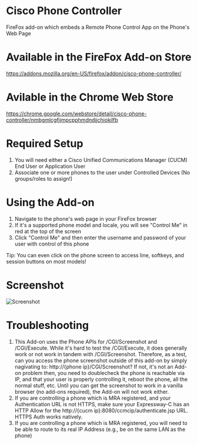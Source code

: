 # Cisco Phone Controller
FireFox add-on which embeds a Remote Phone Control App on the Phone's Web Page

# Available in the FireFox Add-on Store
https://addons.mozilla.org/en-US/firefox/addon/cisco-phone-controller/

# Avilable in the Chrome Web Store
https://chrome.google.com/webstore/detail/cisco-phone-controller/nmbgmlcgfijmpcpphmdndjjchiokjlfb

# Required Setup
1. You will need either a Cisco Unified Communications Manager (CUCM) End User or Application User
2. Associate one or more phones to the user under Controlled Devices (No groups/roles to assign!)

# Using the Add-on
1. Navigate to the phone's web page in your FireFox browser
2. If it's a supported phone model and locale, you will see "Control Me" in red at the top of the screen
3. Click "Control Me" and then enter the username and password of your user with control of this phone

Tip: You can even click on the phone screen to access line, softkeys, and session buttons on most models!

# Screenshot
![Screenshot](https://i.imgur.com/TdkqKbx.png)

# Troubleshooting
1. This Add-on uses the Phone APIs for /CGI/Screenshot and /CGI/Execute.  While it's hard to test the /CGI/Execute, it does generally work or not work in tandem with /CGI/Screenshot.  Therefore, as a test, can you access the phone screenshot outside of this add-on by simply nagivating to: http://{phone ip}/CGI/Screenshot?  If not, it's not an Add-on problem then, you need to doublecheck the phone is reachable via IP, and that your user is properly controlling it, reboot the phone, all the normal stuff, etc.  Until you can get the screenshot to work in a vanilla browser (no add-ons required), the Add-on will not work either.
2. If you are controlling a phone which is MRA registered, and your Authentication URL is not HTTPS, make sure your Expressway-C has an HTTP Allow for the http://{cucm ip}:8080/ccmcip/authenticate.jsp URL.  HTTPS Auth works natively.
3. If you are controlling a phone which is MRA registered, you will need to be able to route to its real IP Address (e.g., be on the same LAN as the phone)
